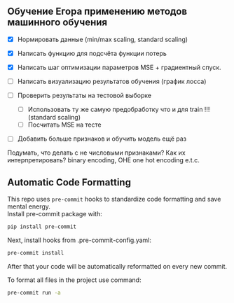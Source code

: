 ## Обучение Егора применению методов машинного обучения

- [x] Нормировать данные (min/max scaling, standard scaling)
- [x] Написать функцию для подсчёта функции потерь
- [x] Написать шаг оптимизации параметров MSE + градиентный спуск.

- [ ] Написать визуализацию результатов обучения (график лосса)
- [ ] Проверить результаты на тестовой выборке
  - [ ] Использовать ту же самую предобработку что и для train !!! (standard scaling)
  - [ ] Посчитать MSE на тесте

- [ ] Добавить больше признаков и обучить модель ещё раз


Подумать, что делать с не числовыми признаками? Как их интерпретировать?
binary encoding, OHE one hot encoding e.t.c.

## Automatic Code Formatting
This repo uses `pre-commit` hooks to standardize code formatting and save mental energy.<br>
Install pre-commit package with:
```bash
pip install pre-commit
```
Next, install hooks from .pre-commit-config.yaml:
```bash
pre-commit install
```
After that your code will be automatically reformatted on every new commit.<br>

To format all files in the project use command:
```bash
pre-commit run -a
```
